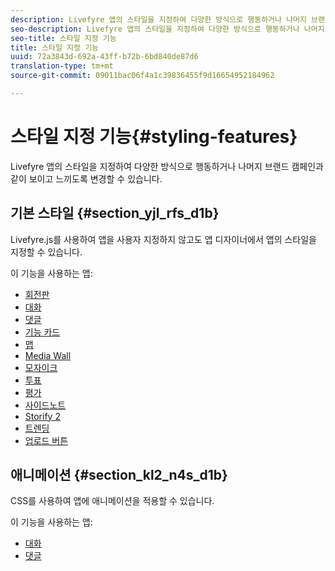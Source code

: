 ```yaml
---
description: Livefyre 앱의 스타일을 지정하여 다양한 방식으로 행동하거나 나머지 브랜드 캠페인과 같이 보이고 느끼도록 변경할 수 있습니다.
seo-description: Livefyre 앱의 스타일을 지정하여 다양한 방식으로 행동하거나 나머지 브랜드 캠페인과 같이 보이고 느끼도록 변경할 수 있습니다.
seo-title: 스타일 지정 기능
title: 스타일 지정 기능
uuid: 72a3843d-692a-43ff-b72b-6bd840de87d6
translation-type: tm+mt
source-git-commit: 09011bac06f4a1c39836455f9d16654952184962

---
```



# 스타일 지정 기능{#styling-features}

Livefyre 앱의 스타일을 지정하여 다양한 방식으로 행동하거나 나머지 브랜드 캠페인과 같이 보이고 느끼도록 변경할 수 있습니다.

## 기본 스타일 {#section_yjl_rfs_d1b}

Livefyre.js를 사용하여 앱을 사용자 지정하지 않고도 앱 디자이너에서 앱의 스타일을 지정할 수 있습니다.

이 기능을 사용하는 앱:

* [회전판](/help/using/c-about-apps/c-carousel-app/c-carousel-app.md#c_carousel_app)
* [대화](/help/using/c-about-apps/c-chat-app/c-chat-app.md#c_chat_app)
* [댓글](/help/using/c-about-apps/c-comments/c-comments.md)
* [기능 카드](/help/using/c-about-apps/c-feature-card-app/c-feature-card-app.md#c_feature_card_app)
* [맵](/help/using/c-about-apps/c-map-app/c-map-app.md#c_map_app)
* [Media Wall](/help/using/c-about-apps/c-media-wall-app/c-media-wall-app.md#c_media_wall_app)
* [모자이크](/help/using/c-about-apps/c-mosaic-app/c-mosaic-app.md#c_mosaic_app)
* [투표](/help/using/c-about-apps/c-polls-app/c-polls-app.md#c_polls_app)
* [평가](/help/using/c-about-apps/c-reviews-app/c-reviews-app.md#c_reviews_app)
* [사이드노트](/help/using/c-about-apps/c-sidenotes-app/c-sidenotes-app.md#c_sidenotes_app)
* [Storify 2](/help/using/c-about-apps/c-storify2/c-storify2.md#c_storify2)
* [트렌딩](/help/using/c-about-apps/c-trending-app/c-trending-app.md#c_trending_app)
* [업로드 버튼](/help/using/c-about-apps/c-upload-button-app/c-upload-button-app.md#c_upload_button_app)

## 애니메이션 {#section_kl2_n4s_d1b}

CSS를 사용하여 앱에 애니메이션을 적용할 수 있습니다.

이 기능을 사용하는 앱:

* [대화](/help/using/c-about-apps/c-chat-app/c-chat-app.md#c_chat_app)
* [댓글](/help/using/c-about-apps/c-comments/c-comments.md)

